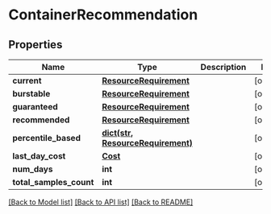 # ContainerRecommendation

## Properties
Name | Type | Description | Notes
------------ | ------------- | ------------- | -------------
**current** | [**ResourceRequirement**](ResourceRequirement.md) |  | [optional] 
**burstable** | [**ResourceRequirement**](ResourceRequirement.md) |  | [optional] 
**guaranteed** | [**ResourceRequirement**](ResourceRequirement.md) |  | [optional] 
**recommended** | [**ResourceRequirement**](ResourceRequirement.md) |  | [optional] 
**percentile_based** | [**dict(str, ResourceRequirement)**](ResourceRequirement.md) |  | [optional] 
**last_day_cost** | [**Cost**](Cost.md) |  | [optional] 
**num_days** | **int** |  | [optional] 
**total_samples_count** | **int** |  | [optional] 

[[Back to Model list]](../README.md#documentation-for-models) [[Back to API list]](../README.md#documentation-for-api-endpoints) [[Back to README]](../README.md)

